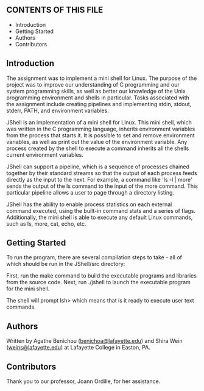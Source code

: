 CONTENTS OF THIS FILE
---------------------
* Introduction
* Getting Started
* Authors
* Contributors

Introduction
---------------------
The assignment was to implement a mini shell for Linux. The purpose of the project was to improve our understanding of C programming and our system programming skills, as well as better our knowledge of the Unix programming environment and shells in particular. Tasks associated with the assignment include creating pipelines and implementing stdin, stdout, stderr, PATH, and environment variables.

JShell is an implementation of a mini shell for Linux. This mini shell, which was written in the C programming language, inherits environment variables from the process that starts it. It is possible to set and remove environment variables, as well as print out the value of the environment variable. Any process created by the shell to execute a command inherits all the shells current environment variables.  

JShell can support a pipeline, which  is a sequence of processes chained together by their standard streams so that the output of each process feeds directly as the input to the next. For example, a command like 'ls -l | more' sends the output of the ls command to the input of the more command. This particular pipeline allows a user to page through a directory listing. 

JShell has the ability to enable process statistics on each external command executed, using the built-in command stats and a series of flags. Additionally, the mini shell is able to execute any default Linux commands, such as ls, more, cat, echo, etc.

Getting Started
---------------------
To run the program, there are several compilation steps to take - all of which should be run in the JShell/src directory:

First, run the make command to build the executable programs and libraries from the source code.
Next, run ./jshell to launch the executable program for the mini shell. 

The shell will prompt lsh> which means that is it ready to execute user text commands. 

Authors
---------------------
Written by Agathe Benichou (benichoa@lafayette.edu) and Shira Wein (weins@lafayette.edu) at Lafayette College in Easton, PA.

Contributors
---------------------
Thank you to our professor, Joann Ordille, for her assistance.